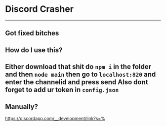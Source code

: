 # Discord Crasher
----
Got fixed bitches
----
## How do I use this?
Either download that shit do `npm i` in the folder and then `node main` then go to `localhost:820` and enter the channelid and press send
Also dont forget to add ur token in `config.json`
----
## Manually?
https://discordapp.com/__development/link?s=%
